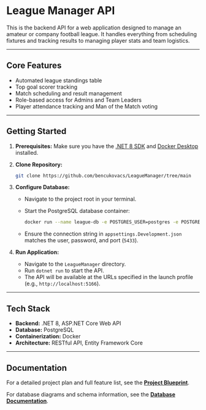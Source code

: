 # League Manager API

This is the backend API for a web application designed to manage an amateur or company football league. It handles everything from scheduling fixtures and tracking results to managing player stats and team logistics.

---

## Core Features

* Automated league standings table
* Top goal scorer tracking
* Match scheduling and result management
* Role-based access for Admins and Team Leaders
* Player attendance tracking and Man of the Match voting

---

## Getting Started

1. **Prerequisites:** Make sure you have the [.NET 8 SDK](https://dotnet.microsoft.com/download/dotnet/8.0) and [Docker Desktop](https://www.docker.com/products/docker-desktop/) installed.
2. **Clone Repository:**

    ```bash
    git clone https://github.com/bencukovacs/LeagueManager/tree/main
    ```

3. **Configure Database:**
    * Navigate to the project root in your terminal.
    * Start the PostgreSQL database container:

        ```bash
        docker run --name league-db -e POSTGRES_USER=postgres -e POSTGRES_PASSWORD=postgres -p 5433:5432 -d postgres
        ```

    * Ensure the connection string in `appsettings.Development.json` matches the user, password, and port (`5433`).
4. **Run Application:**
    * Navigate to the `LeagueManager` directory.
    * Run `dotnet run` to start the API.
    * The API will be available at the URLs specified in the launch profile (e.g., `http://localhost:5166`).

---

## Tech Stack

* **Backend:** .NET 8, ASP.NET Core Web API
* **Database:** PostgreSQL
* **Containerization:** Docker
* **Architecture:** RESTful API, Entity Framework Core

---

## Documentation

For a detailed project plan and full feature list, see the **[Project Blueprint](docs/BLUEPRINT.md)**.

For database diagrams and schema information, see the **[Database Documentation](docs/DATABASE.md)**.
